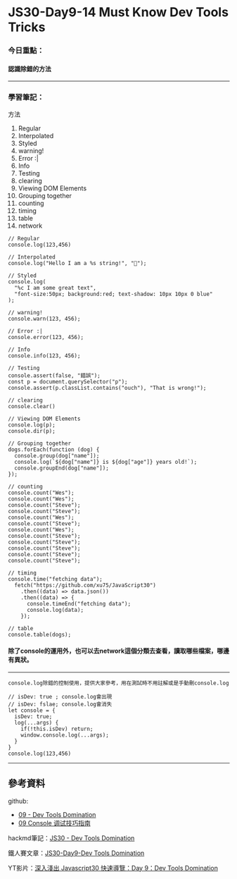 ﻿# JS30-Day9-14 Must Know Dev Tools Tricks

### 今日重點：
#### 認識除錯的方法

--- 

### 學習筆記：

方法
1. Regular
2. Interpolated
3. Styled
4. warning!
5. Error :|
6. Info
7. Testing
8. clearing
9. Viewing DOM Elements
10. Grouping together
11. counting
12. timing
13. table
14. network

```
// Regular
console.log(123,456)

// Interpolated
console.log("Hello I am a %s string!", "💩");

// Styled
console.log(
  "%c I am some great text",
  "font-size:50px; background:red; text-shadow: 10px 10px 0 blue"
);

// warning!
console.warn(123, 456);

// Error :|
console.error(123, 456);

// Info
console.info(123, 456);

// Testing
console.assert(false, "錯誤");
const p = document.querySelector("p");
console.assert(p.classList.contains("ouch"), "That is wrong!");

// clearing
console.clear()

// Viewing DOM Elements
console.log(p);
console.dir(p);

// Grouping together
dogs.forEach(function (dog) {
  console.group(dog["name"]);
  console.log(`${dog["name"]} is ${dog["age"]} years old!`);
  console.groupEnd(dog["name"]);
});

// counting
console.count("Wes");
console.count("Wes");
console.count("Steve");
console.count("Steve");
console.count("Wes");
console.count("Steve");
console.count("Wes");
console.count("Steve");
console.count("Steve");
console.count("Steve");
console.count("Steve");
console.count("Steve");

// timing
console.time("fetching data");
  fetch("https://github.com/xu75/JavaScript30")
    .then((data) => data.json())
    .then((data) => {
      console.timeEnd("fetching data");
      console.log(data);
    });
     
// table
console.table(dogs);
```
#### 除了console的運用外，也可以去network這個分類去查看，讀取哪些檔案，哪邊有異狀。
---

`console.log除錯的控制使用，提供大家參考，用在測試時不用註解或是手動刪console.log`

```
// isDev: true ; console.log會出現
// isDev: fslae; console.log會消失
let console = {
  isDev: true;
  log(...args) {
    if(!this.isDev) return;
    window.console.log(...args);
  }
}
console.log(123,456)
```
--- 

## 參考資料
github:
- [09 - Dev Tools Domination](https://github.com/guahsu/JavaScript30/tree/master/09_Dev-Tools-Domination)
- [09 Console 调试技巧指南](https://github.com/soyaine/JavaScript30/tree/master/09%20-%20Dev%20Tools%20Domination)

hackmd筆記：[JS30 - Dev Tools Domination](https://hackmd.io/HlnpufX6Rn-vI-7BCwkiLQ)

鐵人賽文章：[JS30-Day9-Dev Tools Domination](https://ithelp.ithome.com.tw/articles/10194211)

YT影片：[深入淺出 Javascript30 快速導覽：Day 9：Dev Tools Domination](https://www.youtube.com/watch?v=sWBSxMVMbjc&list=PLEfh-m_KG4dYbxVoYDyT_fmXZHnuKg2Fq&index=9&ab_channel=Alex%E5%AE%85%E5%B9%B9%E5%98%9B)




